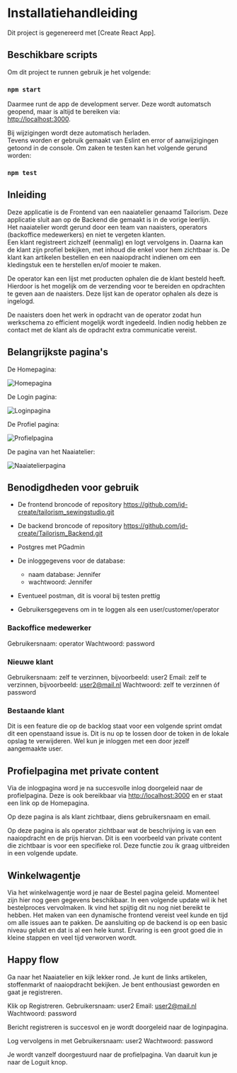 
# Installatiehandleiding

Dit project is gegenereerd met [Create React App].

## Beschikbare scripts

Om dit project te runnen gebruik je het volgende:

### `npm start`

Daarmee runt de app de development server. Deze wordt automatsch geopend, maar is altijd te bereiken via:\
[http://localhost:3000](http://localhost:3000).

Bij wijzigingen wordt deze automatisch herladen.\
Tevens worden er gebruik gemaakt van Eslint en error of aanwijzigingen getoond in de console.
Om zaken te testen kan het volgende gerund worden:

### `npm test`

## Inleiding

Deze applicatie is de Frontend van een naaiatelier genaamd Tailorism. Deze applicatie sluit aan op de Backend die gemaakt is in de vorige leerlijn.  
Het naaiatelier wordt gerund door een team van naaisters, operators (backoffice medewerkers) en niet te vergeten klanten.  
Een klant registreert zichzelf (eenmalig) en logt vervolgens in. Daarna kan de klant zijn profiel bekijken, met inhoud die enkel voor hem zichtbaar is. De klant kan artikelen bestellen en een naaiopdracht indienen om een kledingstuk een te herstellen en/of mooier te maken. 

De operator kan een lijst met producten ophalen die de klant besteld heeft. Hierdoor is het mogelijk om de verzending voor te bereiden en opdrachten te geven aan de naaisters. Deze lijst kan de operator ophalen als deze is ingelogd. 

De naaisters doen het werk in opdracht van de operator zodat hun werkschema zo efficient mogelijk wordt ingedeeld. Indien nodig hebben ze contact met de klant als de opdracht extra communicatie vereist. 

## Belangrijkste pagina's

De Homepagina:

![Homepagina](../tailorism_sewingstudio/src/assets/Homepage.png "Homepage")

De Login pagina:

![Loginpagina](../tailorism_sewingstudio/src/assets/Loginpage.png "Loginpage")

De Profiel pagina:

![Profielpagina](../tailorism_sewingstudio/src/assets/Profilepage.png "Profilepage")

De pagina van het Naaiatelier:

![Naaiatelierpagina](../tailorism_sewingstudio/src/assets/Sewingstudiopage.png "Sewingorderpage")

## Benodigdheden voor gebruik

- De frontend broncode of repository https://github.com/jd-create/tailorism_sewingstudio.git
- De backend broncode of repository https://github.com/jd-create/Tailorism_Backend.git
  
- Postgres met PGadmin
- De inloggegevens voor de database:
  - naam database: Jennifer
  - wachtwoord: Jennifer
- Eventueel postman, dit is vooral bij testen prettig
- Gebruikersgegevens om in te loggen als een user/customer/operator

### Backoffice medewerker
Gebruikersnaam: operator
Wachtwoord: password

### Nieuwe klant
Gebruikersnaam: zelf te verzinnen, bijvoorbeeld: user2
Email: zelf te verzinnen, bijvoorbeeld: user2@mail.nl
Wachtwoord: zelf te verzinnen óf password

### Bestaande klant
Dit is een feature die op de backlog staat voor een volgende sprint omdat dit een openstaand issue is. Dit is nu op te lossen door de token in de lokale opslag te verwijderen. Wel kun je inloggen met een door jezelf aangemaakte user.

## Profielpagina met private content

Via de inlogpagina word je na succesvolle inlog doorgeleid naar de profielpagina.
Deze is ook bereikbaar via [http://localhost:3000](http://localhost:3000/profile) en er staat een link op de Homepagina.

Op deze pagina is als klant zichtbaar, diens gebruikersnaam en email. 

Op deze pagina is als operator zichtbaar wat de beschrijving is van een naaiopdracht en de prijs hiervan. Dit is een voorbeeld van private content die zichtbaar is voor een specifieke rol. Deze functie zou ik graag uitbreiden in een volgende update. 

## Winkelwagentje

Via het winkelwagentje word je naar de Bestel pagina geleid. Momenteel zijn hier nog geen gegevens beschikbaar. In een volgende update wil ik het bestelproces vervolmaken. Ik vind het spijtig dit nu nog niet bereikt te hebben. Het maken van een dynamische frontend vereist veel kunde en tijd om alle issues aan te pakken. De aansluiting op de backend is op een basic niveau gelukt en dat is al een hele kunst. Ervaring is een groot goed die in kleine stappen en veel tijd verworven wordt. 

## Happy flow

Ga naar het Naaiatelier en kijk lekker rond. Je kunt de links artikelen, stoffenmarkt of naaiopdracht bekijken. Je bent enthousiast geworden en gaat je registreren. 

Klik op Registreren.
Gebruikersnaam: user2
Email: user2@mail.nl
Wachtwoord: password

Bericht registreren is succesvol en je wordt doorgeleid naar de loginpagina.

Log vervolgens in met
Gebruikersnaam: user2
Wachtwoord: password

Je wordt vanzelf doorgestuurd naar de profielpagina. Van daaruit kun je naar de Loguit knop.
